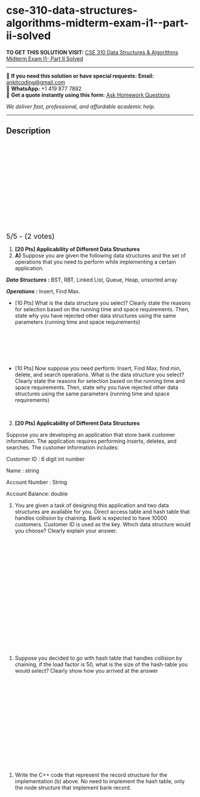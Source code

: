 # cse-310-data-structures-algorithms-midterm-exam-i1--part-ii-solved
**TO GET THIS SOLUTION VISIT:** [CSE 310 Data Structures & Algorithms Midterm Exam I1- Part II Solved](https://www.ankitcodinghub.com/product/cse-310-data-structures-algorithms-midterm-exam-i1-part-ii-solved/)


---

📩 **If you need this solution or have special requests:** **Email:** ankitcoding@gmail.com  
📱 **WhatsApp:** +1 419 877 7882  
📄 **Get a quote instantly using this form:** [Ask Homework Questions](https://www.ankitcodinghub.com/services/ask-homework-questions/)

*We deliver fast, professional, and affordable academic help.*

---

<h2>Description</h2>



<div class="kk-star-ratings kksr-auto kksr-align-center kksr-valign-top" data-payload="{&quot;align&quot;:&quot;center&quot;,&quot;id&quot;:&quot;56431&quot;,&quot;slug&quot;:&quot;default&quot;,&quot;valign&quot;:&quot;top&quot;,&quot;ignore&quot;:&quot;&quot;,&quot;reference&quot;:&quot;auto&quot;,&quot;class&quot;:&quot;&quot;,&quot;count&quot;:&quot;2&quot;,&quot;legendonly&quot;:&quot;&quot;,&quot;readonly&quot;:&quot;&quot;,&quot;score&quot;:&quot;5&quot;,&quot;starsonly&quot;:&quot;&quot;,&quot;best&quot;:&quot;5&quot;,&quot;gap&quot;:&quot;4&quot;,&quot;greet&quot;:&quot;Rate this product&quot;,&quot;legend&quot;:&quot;5\/5 - (2 votes)&quot;,&quot;size&quot;:&quot;24&quot;,&quot;title&quot;:&quot;CSE 310 Data Structures \u0026amp; Algorithms  Midterm Exam I1- Part II&nbsp;Solved&quot;,&quot;width&quot;:&quot;138&quot;,&quot;_legend&quot;:&quot;{score}\/{best} - ({count} {votes})&quot;,&quot;font_factor&quot;:&quot;1.25&quot;}">

<div class="kksr-stars">

<div class="kksr-stars-inactive">
            <div class="kksr-star" data-star="1" style="padding-right: 4px">


<div class="kksr-icon" style="width: 24px; height: 24px;"></div>
        </div>
            <div class="kksr-star" data-star="2" style="padding-right: 4px">


<div class="kksr-icon" style="width: 24px; height: 24px;"></div>
        </div>
            <div class="kksr-star" data-star="3" style="padding-right: 4px">


<div class="kksr-icon" style="width: 24px; height: 24px;"></div>
        </div>
            <div class="kksr-star" data-star="4" style="padding-right: 4px">


<div class="kksr-icon" style="width: 24px; height: 24px;"></div>
        </div>
            <div class="kksr-star" data-star="5" style="padding-right: 4px">


<div class="kksr-icon" style="width: 24px; height: 24px;"></div>
        </div>
    </div>

<div class="kksr-stars-active" style="width: 138px;">
            <div class="kksr-star" style="padding-right: 4px">


<div class="kksr-icon" style="width: 24px; height: 24px;"></div>
        </div>
            <div class="kksr-star" style="padding-right: 4px">


<div class="kksr-icon" style="width: 24px; height: 24px;"></div>
        </div>
            <div class="kksr-star" style="padding-right: 4px">


<div class="kksr-icon" style="width: 24px; height: 24px;"></div>
        </div>
            <div class="kksr-star" style="padding-right: 4px">


<div class="kksr-icon" style="width: 24px; height: 24px;"></div>
        </div>
            <div class="kksr-star" style="padding-right: 4px">


<div class="kksr-icon" style="width: 24px; height: 24px;"></div>
        </div>
    </div>
</div>


<div class="kksr-legend" style="font-size: 19.2px;">
            5/5 - (2 votes)    </div>
    </div>
<ol>
<li><strong> [20 Pts] Applicability of Different Data Structures </strong></li>
<li><strong>A)</strong> Suppose you are given the following data structures and the set of operations that you need to perform while implementing a certain application.</li>
</ol>
<strong><em>Data Structures :</em></strong> BST, RBT, Linked List, Queue, Heap, unsorted array

<strong><em>Operations :</em></strong> Insert, Find Max.

<ul>
<li>[10 Pts] What is the data structure you select? Clearly state the reasons for selection based on the running time and space requirements. Then, state why you have rejected other data structures using the same parameters (running time and space requirements)</li>
</ul>
&nbsp;

&nbsp;

&nbsp;

<ul>
<li>[10 Pts] Now suppose you need perform: Insert, Find Max, find min, delete, and search operations. What is the data structure you select? Clearly state the reasons for selection based on the running time and space requirements. Then, state why you have rejected other data structures using the same parameters (running time and space requirements)</li>
</ul>
&nbsp;

<ol start="2">
<li><strong> [20 Pts] Applicability of Different Data Structures </strong></li>
</ol>
Suppose you are developing an application that store bank customer information. The application requires performing inserts, deletes, and searches. The customer information includes:

Customer ID : 6 digit int number

Name : string

Account Number : String

Account Balance: double

<ol>
<li>You are given a task of designing this application and two data structures are available for you. Direct access table and hash table that handles collision by chaining. Bank is expected to have 10000 customers. Customer ID is used as the key. Which data structure would you choose? Clearly explain your answer.</li>
</ol>
&nbsp;

&nbsp;

&nbsp;

&nbsp;

&nbsp;

&nbsp;

&nbsp;

&nbsp;

&nbsp;

&nbsp;

<ol>
<li>Suppose you decided to go with hash table that handles collision by chaining, if the load factor is 50, what is the size of the hash-table you would select? Clearly show how you arrived at the answer</li>
</ol>
&nbsp;

&nbsp;

&nbsp;

&nbsp;

&nbsp;

&nbsp;

&nbsp;

&nbsp;

<ol>
<li>Write the C++ code that represent the record structure for the implementation (b) above. No need to implement the hash table, only the node structure that implement bank record.</li>
</ol>
